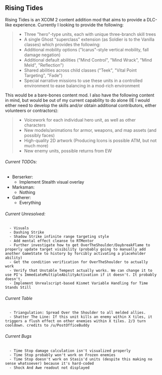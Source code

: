 ## Rising Tides

Rising Tides is an XCOM 2 content addition mod that aims to provide a DLC-like experience. Currently I looking to provide the following:

>- Three "hero"-type units, each with unique three-branch skill trees
>- A single Ghost "superclass" extension (as Soldier is to the Vanilla classes) which provides the following:
>  - Additional mobility options ("Icarus"-style vertical mobility, fall damage negation)
>  - Additional default abilities ("Mind Control", "Mind Wrack", "Mind Meld", "Reflection")
>  - Shared abilities across child classes ("Teek", "Vital Point Targeting", "Fade")
>- Special narrative missions to use these units in a controlled environment to ease balancing in a mod-rich environment

This would be a bare-bones content mod. I also have the following content in mind, but would be out of my current capability to do alone (IE I would either need to develop the skills and/or obtain additional contributors, either volunteers or contractors):

>- Voicework for each individual hero unit, as well as other characters 
>- New models/animations for armor, weapons, and map assets (and possibly faces)
>- High-quality 2D artwork (Producing Icons is possible ATM, but not much more)
>- New enemy units, possible returns from EW

###### Current TODOs: 
  - Berserker:
      - Implement Stealth visual overlay
  - Marksman: 
      - Nothing
  - Gatherer: 
      - Everything

###### Current Unresolved:
      - Visuals
      - Dashing Strike
      - Shadow Strike infinite range targeting style
      - Add mental effect cleanse to RTMentor
      - Further investigate how to get OverTheShoulder/DaybreakFlame to properly update target visibility (probably going to manually add another GameState to history by forcibly activating a placeholder ability)
      - Get the condition verification for OverTheShoulder to actually work
      - Verify that Unstable Tempest actually works. We can change it to use PI's ImmediateMultipleAbilityActivation if it doesn't. It probably doesn't.
      - Implement Unrealscript-based Kismet Variable Handling for Time Stands Still
###### Current Table
      - Triangulation: Spread Over the Shoulder to all melded allies.
      - Shatter The Line: If this unit kills an enemy within X tiles, it triggers a flush effect on other enemies within X tiles. 2/3 turn cooldown. credits to /u/PostOfficeBuddy
###### Current Bugs
      - Time Stop damage calculation isn't visualized properly
      - Time Stop probably won't work on Frozen enemies
      - Time Stop doesn't work on Stasis'd units (despite this making no sense whatsoever) because it's hard-coded
      - Shock And Awe readout not displayed
              
              
